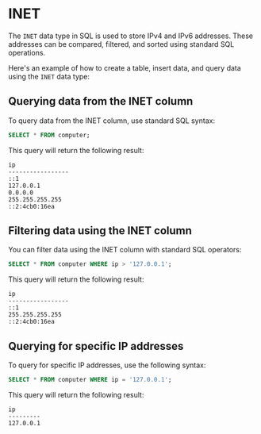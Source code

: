 # INET

The `INET` data type in SQL is used to store IPv4 and IPv6 addresses. These addresses can be compared, filtered, and sorted using standard SQL operations.

Here's an example of how to create a table, insert data, and query data using the `INET` data type:


## Querying data from the INET column

To query data from the INET column, use standard SQL syntax:

```sql
SELECT * FROM computer;
```

This query will return the following result:

```
ip
-----------------
::1
127.0.0.1
0.0.0.0
255.255.255.255
::2:4cb0:16ea
```

## Filtering data using the INET column

You can filter data using the INET column with standard SQL operators:

```sql
SELECT * FROM computer WHERE ip > '127.0.0.1';
```

This query will return the following result:

```
ip
-----------------
::1
255.255.255.255
::2:4cb0:16ea
```

## Querying for specific IP addresses

To query for specific IP addresses, use the following syntax:

```sql
SELECT * FROM computer WHERE ip = '127.0.0.1';
```

This query will return the following result:

```
ip
---------
127.0.0.1
```